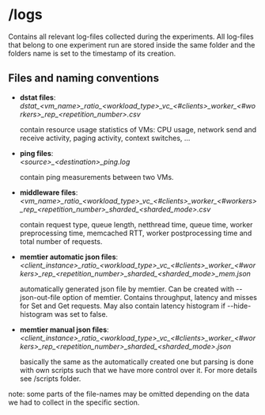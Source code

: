 # /logs
Contains all relevant log-files collected during the experiments.
All log-files that belong to one experiment run are stored inside the same folder and the folders name is set to the timestamp of its creation.

## Files and naming conventions

- **dstat files**: \
  *dstat_<vm_name>\_ratio_<workload_type>\_vc_<#clients>\_worker_<#workers>\_rep_<repetition_number>.csv*
  
  contain resource usage statistics of VMs: CPU usage, network send and receive activity, paging activity, context switches, ...

- **ping files**: \
  *\<source\>_\<destination>_ping.log*

  contain ping measurements between two VMs.

- **middleware files**: \
  *\<vm_name>\_ratio_<workload_type>\_vc_<#clients>\_worker_<#workers>\_rep_<repetition_number>_sharded\_<sharded_mode>.csv*

  contain request type, queue length, netthread time, queue time, worker preprocessing time, memcached RTT, worker postprocessing time and total number of requests.

- **memtier automatic json files**: \
  *\<client_instance>\_ratio_<workload_type>\_vc_<#clients>\_worker\_<#workers>\_rep_<repetition_number>_sharded\_<sharded_mode>_mem.json*

  automatically generated json file by memtier. Can be created with --json-out-file option of memtier. Contains throughput, latency and misses for Set and Get requests. May also contain latency histogram if --hide-histogram was set to false. 

- **memtier manual json files**: \
   *\<client_instance>\_ratio_<workload_type>\_vc_<#clients>\_worker\_<#workers>\_rep_<repetition_number>_sharded\_<sharded_mode>.json*

   basically the same as the automatically created one but parsing is done with own scripts such that we have more control over it. For more details see /scripts folder.


note: some parts of the file-names may be omitted depending on the data we had to collect in the specific section.